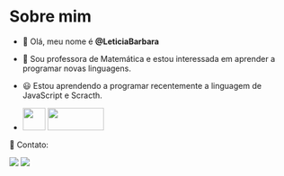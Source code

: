 # Sobre mim

- 👋 Olá, meu nome é **@LeticiaBarbara**
- 👀 Sou professora de Matemática e estou interessada em aprender a programar novas linguagens.
- :smiley: Estou aprendendo a programar recentemente a linguagem de JavaScript e Scracth.

- <img src="https://cdn.jsdelivr.net/gh/devicons/devicon/icons/java/java-original.svg" width="40" height="40"/> <img src="https://img.shields.io/badge/Scratch-4D97FF?style=for-the-badge&logo=Scratch&logoColor=white" width="100" height="40"/> 

:iphone: Contato:

<a href="https://instagram.com/barbaraaleticiia" target="_blank"><img src="https://img.shields.io/badge/-Instagram-%23E4405F?style=for-the-badge&logo=instagram&logoColor=white" target="_blank"></a> <a href = "mailto:barbara.leticia.gomes@escola.pr.gov.br"><img src="https://img.shields.io/badge/Gmail-D14836?style=for-the-badge&logo=gmail&logoColor=white" target="_blank"></a>
